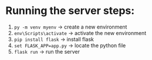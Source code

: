 # Running the server steps: #
1. `py -m venv myenv` -> create a new environment
2. `env\Scripts\activate` -> activate the new environment
3. `pip install flask` -> install flask
4. `set FLASK_APP=app.py` -> locate the python file
5. `flask run` -> run the server
